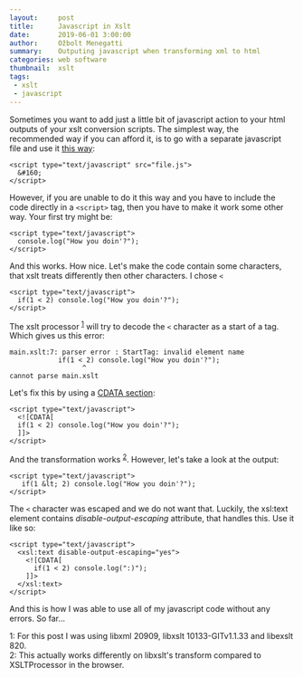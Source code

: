 ```yaml
---
layout:     post
title:      Javascript in Xslt
date:       2019-06-01 3:00:00
author:     Ožbolt Menegatti
summary:    Outputing javascript when transforming xml to html
categories: web software
thumbnail:  xslt
tags:
 - xslt
 - javascript
---
```


Sometimes you want to add just a little bit of javascript action to your html outputs of your xslt conversion scripts. The simplest way, the recommended way if you can afford it, is to go with a separate javascript file and use it [this way](https://stackoverflow.com/a/14775413):

```
<script type="text/javascript" src="file.js">
  &#160;
</script> 
```

However, if you are unable to do it this way and you have to include the code directly in a `<script>` tag, then you have to make it work some other way. Your first try might be:

```
<script type="text/javascript">
  console.log("How you doin'?");
</script> 
```

And this works. How nice. Let's make the code contain some characters, that xslt treats differently then other characters. I chose `<`

```
<script type="text/javascript">
  if(1 < 2) console.log("How you doin'?");
</script> 
```

The xslt processor <sup>[1](#foot-procinfo)</sup> will try to decode the `<` character as a start of a tag. Which gives us this error:

```
main.xslt:7: parser error : StartTag: invalid element name
            if(1 < 2) console.log("How you doin'?");
                  ^
cannot parse main.xslt
```

Let's fix this by using a [CDATA section](https://stackoverflow.com/a/2784200):

```
<script type="text/javascript">
  <![CDATA[ 
  if(1 < 2) console.log("How you doin'?"); 
  ]]>
</script> 
```

And the transformation works <sup>[2](#foot-procerr)</sup>. However, let's take a look at the output:

```
<script type="text/javascript">
   if(1 &lt; 2) console.log("How you doin'?"); 
</script>
```

The `<` character was escaped and we do not want that. Luckily, the xsl:text element contains *disable-output-escaping* attribute, that handles this. Use it like so:

```
<script type="text/javascript">
  <xsl:text disable-output-escaping="yes">
    <![CDATA[ 
      if(1 < 2) console.log(":)"); 
    ]]>
  </xsl:text>
</script>
```

And this is how I was able to use all of my javascript code without any errors. So far...

<a name="foot-procinfo">1</a>: For this post I was using libxml 20909, libxslt 10133-GITv1.1.33 and libexslt 820. <br />
<a name="foot-procerr">2</a>: This actually works differently on libxslt's transform compared to XSLTProcessor in the browser.

